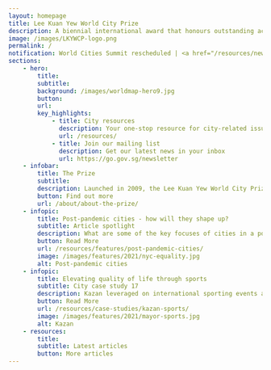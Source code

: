```yaml
---
layout: homepage
title: Lee Kuan Yew World City Prize
description: A biennial international award that honours outstanding achievements and contributions to the creation of liveable, vibrant and sustainable urban communities around the world
image: /images/LKYWCP-logo.png
permalink: /
notification: World Cities Summit rescheduled | <a href="/resources/news/covid19-advisory/">More</a>
sections:
    - hero:
        title: 
        subtitle: 
        background: /images/worldmap-hero9.jpg
        button: 
        url: 
        key_highlights:
            - title: City resources
              description: Your one-stop resource for city-related issues
              url: /resources/
            - title: Join our mailing list
              description: Get our latest news in your inbox
              url: https://go.gov.sg/newsletter
    - infobar:    
        title: The Prize
        subtitle: 
        description: Launched in 2009, the Lee Kuan Yew World City Prize is a biennial international award that recognises outstanding cities in tackling urban challenges to bring about a holistic and sustained urban transformation.
        button: Find out more    
        url: /about/about-the-prize/
    - infopic:
        title: Post-pandemic cities - how will they shape up?
        subtitle: Article spotlight
        description: What are some of the key focuses of cities in a post-pandemic world? We look at how cities Seoul, Medellín and New York City build greener, fairer and more resilient economies and societies as they take the long view in their recovery.
        button: Read More
        url: /resources/features/post-pandemic-cities/
        image: /images/features/2021/nyc-equality.jpg
        alt: Post-pandemic cities
    - infopic:
        title: Elevating quality of life through sports
        subtitle: City case study 17
        description: Kazan leveraged on international sporting events and broad-based infrastructural upgrades with a focus on health, nutrition, and greenery to quickly improve the health of its people, elevate its quality of life and become the sports capital of Russia.
        button: Read More
        url: /resources/case-studies/kazan-sports/
        image: /images/features/2021/mayor-sports.jpg
        alt: Kazan
    - resources:
        title: 
        subtitle: Latest articles
        button: More articles
---
```

